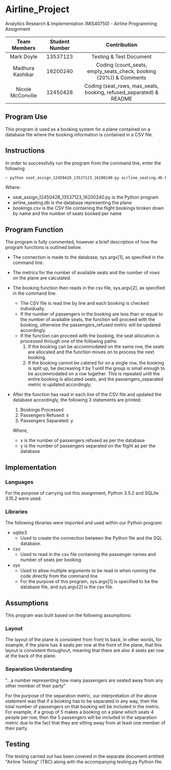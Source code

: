 # Airline_Project
Analytics Research & Implementation (MIS40750) - Airline Programming Assignment



| Team Members  | Student Number| Contribution  |
| :-------------: |:-------------:| :-------------:|
| Mark Doyle    | 13537123 | Testing & Test Document |
| Madhura Kashikar      | 16200240      |   Coding (count_seats, empty_seats_check, booking (20%)) & Comments |
| Nicole McConville | 12450428      |    Coding (seat_rows, max_seats, booking, refused_separated) & README |

## Program Use

This program is used as a booking system for a plane contained on a database file where the booking information is contained in a CSV file.  


## Instructions 

In order to successfully run the program from the command line, enter the following: 

``` python 
> python seat_assign_12450428_13537123_16200240.py airline_seating.db bookings.csv

```

Where:
- seat_assign_12450428_13537123_16200240.py is the Python program
- airline_seating.db is the database representing the plane
- bookings.csv is the CSV file containing the flight bookings broken down by name and the number of seats booked per name

## Program Function

The program is fully commented, however a brief description of how the program functions is outlined below. 

- The connection is made to the database, sys.argv[1], as specified in the command line. 
- The metrics for the number of available seats and the number of rows on the plane are calculated.
- The booking function then reads in the csv file, sys.argv[2], as specified in the command line.
  - The CSV file is read line by line and each booking is checked individually.
  - If the number of passengers in the booking are less than or equal to the number of available seats, the function will proceed with the booking, otherwise the passengers_refused metric will be updated accordingly. 
  - If the function can proceed with the booking, the seat allocation is processed through one of the following paths: 
    1. If the booking can be accommodated on the same row, the seats are allocated and the function moves on to process the next booking. 
    2. If the booking cannot be catered for on a single row, the booking is split up, be decreasing it by 1 until the group is small enough to be accommodated on a row together. This is repeated until the entire booking is allocated seats, and the passengers_separated metric is updated accordingly. 
- After the function has read in each line of the CSV file and updated the database accordingly, the following 3 statements are printed: 
  1. Bookings Processed
  2. Passengers Refused: x
  3. Passengers Separated: y
  
  Where, 
  - x is the number of passengers refused as per the database 
  - y is the number of passengers separated on the flight as per the database 

## Implementation

### Languages 

For the purpose of carrying out this assignment, Python 3.5.2 and SQLite 3.15.2 were used. 

### Libraries 

The following libraries were imported and used within our Python program:
- sqlite3
  - Used to create the connection between the Python file and the SQL database. 
- csv
  - Used to read in the csv file containing the passenger names and number of seats per booking 
- sys
  - Used to allow multiple arguments to be read in when running the code directly from the command line
  - For the purpose of this program, sys.argv[1] is specified to be the database file, and sys.argv[2] is the csv file. 

## Assumptions 

This program was built based on the following assumptions:

### Layout

The layout of the plane is consistent from front to back. In other words, for example, if the plane has 4 seats per row at the front of the plane, that this layout is consistent throughout, meaning that there are also 4 seats per row at the back of the plane. 

### Separation Understanding 

"...a number representing how many passengers are seated away from any other member of their party"

For the purpose of the separation metric, our interpretation of the above statement was that if a booking has to be separated in any way, then the total number of passengers on that booking will be included in the metric. For example, if a group of 5 makes a booking on a plane which seats 4 people per row, then the 5 passengers will be included in the separation metric due to the fact that they are sitting away from at least one member of their party. 

## Testing
The testing carried out has been covered in the separate document entitled "Airline Testing" (TBC) along with the accompanying testing.py Python file.



  
  
